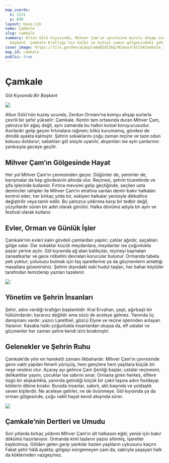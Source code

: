 ```yaml
---
map_coords:
  x: 1531
  y: 890
layout: base.njk
name: Çamkale
slug: camkale
summary: Altun Gölü kıyısında, Mihver Çam'ın çevresine kurulu ahşap surlu
  başkent. Çamkale Krallığı'nın kalbi ve kutsal çamın gölgesindeki şehir.
cover_image: https://file.garden/aLboplo8eB2dIZKp/Nimea/C%CC%A7amkale.jpeg
map_id: camkale
public: true
---
```

# Çamkale

*Göl Kıyısında Bir Başkent*

![](https://file.garden/aLboplo8eB2dIZKp/Nimea/camkale3.jpeg)

Altun Gölü’nün kuzey ucunda, Zerdun Ormanı’na komşu ahşap surlarla çevrili bir şehir yükselir: Çamkale. Kentin tam ortasında duran Mihver Çam, yalnızca bir ağaç değil, aynı zamanda bu halkın kutsal koruyucusudur. Asırlardır gelip geçen fırtınalara rağmen; kökü kurumamış, gövdesi de dimdik ayakta kalmıştır. Şehrin sokaklarını çoğu zaman reçine ve taze odun kokusu doldurur; sabahları göl sisiyle uyanılır, akşamları ise ayin çanlarının yankısıyla geceye geçilir.



## Mihver Çam’ın Gölgesinde Hayat

Her yol Mihver Çam’ın çevresinden geçer. Düğünler de, yeminler de, barışmalar da hep gövdesinin altında olur. Reçinesi, şehrin ticaretinde ve şifa işlerinde kullanılır. Fırtına mevsimi gelip geçtiğinde, seçilen usta demirciler rahipler ile Mihver Çam’ın etrafına sarılan demir-bakır halkaları kontrol eder; her birkaç yılda bir, eskiyen halkalar yenisiyle dikkatlice değiştirilir veya tamir edilir. Bu yalnızca yıldırıma karşı bir tedbir değil, yüzyıllardır süren bir adet olarak görülür. Halka dönümü adıyla bir ayin ve festival olarak kutlanır. 

## Evler, Orman ve Günlük İşler

Çamkale’nin evleri kalın gövdeli çamlardan yapılır; çatılar ağırdır, saçakları gölge salar. Dar sokaklar küçük meydanlara, meydanlar ise çoğunlukla pazar yerine açılır. Göl kıyısında ağ atan balıkçılar, reçineyi kaynatan zanaatkarlar ve gece nöbetini devralan korucular bulunur. Ormanda tabela pek yoktur; yolunuzu bulmak için taş işaretlerine ya da göçmenlerin anlattığı masallara güvenirsiniz. Şehrin dışındaki eski hudut taşları, her bahar köylüler tarafından temizlenip yazıları tazelenir.

![](https://file.garden/aLboplo8eB2dIZKp/Nimea/camkale1.jpeg)

## Yönetim ve Şehrin İnsanları

Şehir, adını verdiği krallığın başkentidir. Kral Ervahan, yaşlı, ağırbaşlı bir hükümdardır; kararsız değildir ama sözü de aceleye gelmez. Yanında üç danışmanı vardır: yazıcı Larethiel, gözcü Elyne ve reçine işlerinden anlayan Varanor. Kasaba halkı çoğunlukla insanlardan oluşsa da, elf ustalar ve göçmenler her zaman şehre kendi izini bırakmıştır.

## Gelenekler ve Şehrin Ruhu

Çamkale’de yılın en hareketli zamanı ilkbahardır. Mihver Çam’ın çevresinde gece vakti yapılan fenerli yürüyüş, hem gençlere hem yaşlılara küçük bir neşe vesilesi olur. Açaray ayı gelince Çam Şenliği başlar; ustalar reçinesini, delikanlılar yayını, çocuklar ise sabrını sınar. Ormana giren herkes, elflere özgü bir alışkanlıkla, yanında getirdiği küçük bir çakıl taşına adını fısıldayıp köklerin dibine bırakır.
Burada insanlar, sabırlı, aklı başında ve yoldaşlık seven kişilerdir. Ne aceleye gelirler, ne de övünmeye. Göl kıyısında ya da orman gölgesinde, çoğu vakit hayat kendi akışında sürer.

![](https://file.garden/aLboplo8eB2dIZKp/Nimea/camkale3.jpeg)

## Çamkale’nin Dertleri ve Umudu

Son yıllarda birkaç yıldırım Mihver Çam’ın alt halkasını eğdi; yenisi için bakır dökümü hazırlanıyor. Ormanda kimi taşların yazısı silinmiş, işaretler kaybolmuş. Gölden gelen garip yankılar bazen yaşlıların uykusunu kaçırır. Fakat şehir hâlâ ayakta; gölgeyi esirgemeyen çam da, sabrıyla yaşayan halk da köklerinden vazgeçmez.
